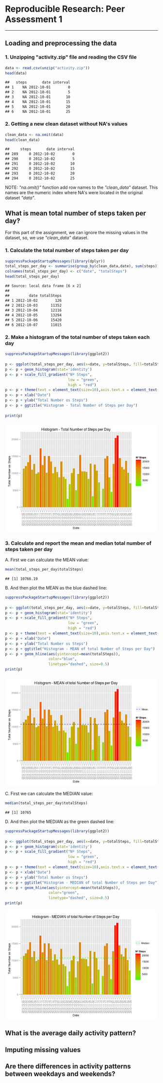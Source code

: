# Reproducible Research: Peer Assessment 1

---
## **Loading and preprocessing the data**
  
### 1. Unzipping "activity.zip" file and reading the CSV file


```r
data <- read.csv(unzip("activity.zip"))
head(data)
```

```
##   steps       date interval
## 1    NA 2012-10-01        0
## 2    NA 2012-10-01        5
## 3    NA 2012-10-01       10
## 4    NA 2012-10-01       15
## 5    NA 2012-10-01       20
## 6    NA 2012-10-01       25
```

  
### 2. Getting a new clean dataset without NA's values

```r
clean_data <- na.omit(data)
head(clean_data)
```

```
##     steps       date interval
## 289     0 2012-10-02        0
## 290     0 2012-10-02        5
## 291     0 2012-10-02       10
## 292     0 2012-10-02       15
## 293     0 2012-10-02       20
## 294     0 2012-10-02       25
```

NOTE: *"na.omit()"* function add row names to the *"clean_data"* dataset. This names are the numeric index where NA's were located in the original dataset *"data"*.

## **What is mean total number of steps taken per day?**


For this part of the assignment, we can ignore the missing values in the dataset, so, we use *"clean_data"* dataset.

### 1. Calculate the total number of steps taken per day


```r
suppressPackageStartupMessages(library(dplyr))
total_steps_per_day <- summarise(group_by(clean_data,date), sum(steps))
colnames(total_steps_per_day) <- c("date", "totalSteps")
head(total_steps_per_day)
```

```
## Source: local data frame [6 x 2]
## 
##         date totalSteps
## 1 2012-10-02        126
## 2 2012-10-03      11352
## 3 2012-10-04      12116
## 4 2012-10-05      13294
## 5 2012-10-06      15420
## 6 2012-10-07      11015
```


### 2. Make a histogram of the total number of steps taken each day


```r
suppressPackageStartupMessages(library(ggplot2))

p <- ggplot(total_steps_per_day, aes(x=date, y=totalSteps, fill=totalSteps))
p <- p + geom_histogram(stat='identity')
p <- p + scale_fill_gradient("Nº Steps", 
                             low = "green", 
                             high = "red")
p <- p + theme(text = element_text(size=10),axis.text.x = element_text(angle=90, vjust=1)) 
p <- p + xlab("Date")
p <- p + ylab("Total Number os Steps")
p <- p + ggtitle("Histogram - Total Number of Steps per Day")

print(p)
```

![](PA1_template_files/figure-html/unnamed-chunk-4-1.png) 

### 3. Calculate and report the mean and median total number of steps taken per day  


A. First we can calculate the MEAN value:

```r
mean(total_steps_per_day$totalSteps)
```

```
## [1] 10766.19
```

B. And then plot the MEAN as the blue dashed line:


```r
suppressPackageStartupMessages(library(ggplot2))

p <- ggplot(total_steps_per_day, aes(x=date, y=totalSteps, fill=totalSteps))
p <- p + geom_histogram(stat='identity')
p <- p + scale_fill_gradient("Nº Steps", 
                             low = "green", 
                             high = "red")
p <- p + theme(text = element_text(size=10),axis.text.x = element_text(angle=90, vjust=1)) 
p <- p + xlab("Date")
p <- p + ylab("Total Number os Steps")
p <- p + ggtitle("Histogram - MEAN of total Number of Steps per Day")
p <- p + geom_hline(aes(yintercept=mean(totalSteps)), 
                    color="blue", 
                    linetype="dashed", size=0.5)
print(p)
```

![](PA1_template_files/figure-html/unnamed-chunk-6-1.png) 


C. First we can calculate the MEDIAN value:

```r
median(total_steps_per_day$totalSteps)
```

```
## [1] 10765
```

D. And then plot the MEDIAN as the green dashed line:


```r
suppressPackageStartupMessages(library(ggplot2))

p <- ggplot(total_steps_per_day, aes(x=date, y=totalSteps, fill=totalSteps))
p <- p + geom_histogram(stat='identity')
p <- p + scale_fill_gradient("Nº Steps", 
                             low = "green", 
                             high = "red")
p <- p + theme(text = element_text(size=10),axis.text.x = element_text(angle=90, vjust=1)) 
p <- p + xlab("Date")
p <- p + ylab("Total Number os Steps")
p <- p + ggtitle("Histogram - MEDIAN of total Number of Steps per Day")
p <- p + geom_hline(aes(yintercept=mean(totalSteps)), 
                    color="green", 
                    linetype="dashed", size=0.5)
print(p)
```

![](PA1_template_files/figure-html/unnamed-chunk-8-1.png) 


## **What is the average daily activity pattern?**



## Imputing missing values



## Are there differences in activity patterns between weekdays and weekends?
